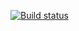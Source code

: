 [![Build status](https://ci.appveyor.com/api/projects/status/xxxdsr1505q2d7w6?svg=true)](https://ci.appveyor.com/project/AlekseiMilenko/aqa-1-2-3)